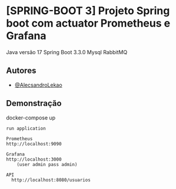 
# [SPRING-BOOT 3] Projeto Spring boot com actuator Prometheus e Grafana


Java versão 17
Spring Boot 3.3.0
Mysql
RabbitMQ





## Autores

- [@AlecsandroLekao](https://github.com/AlecsandroLekao)


## Demonstração

 docker-compose up
    
    run application

    Prometheus
    http://localhost:9090

    Grafana
    http://localhost:3000 
        (user admin pass admin)

    API
      http://localhost:8080/usuarios






